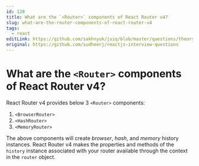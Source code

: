 ```yaml
---
id: 128
title: What are the `<Router>` components of React Router v4?
slug: what-are-the-router-components-of-react-router-v4
tags:
  - react
editLink: https://github.com/sakhnyuk/jsiq/blob/master/questions/theory/react/128.md
original: https://github.com/sudheerj/reactjs-interview-questions
---
```


# What are the `<Router>` components of React Router v4?

React Router v4 provides below 3 `<Router>` components:

1. `<BrowserRouter>`
2. `<HashRouter>`
3. `<MemoryRouter>`

The above components will create _browser_, _hash_, and _memory_ history instances. React Router v4 makes the properties and methods of the `history` instance associated with your router available through the context in the `router` object.